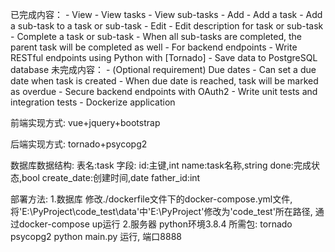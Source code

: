 已完成内容：
    - View
        - View tasks
        - View sub-tasks
    - Add
        - Add a task
        - Add a sub-task to a task or sub-task
    - Edit
        - Edit description for task or sub-task
        - Complete a task or sub-task
        - When all sub-tasks are completed, the parent task will be completed as well
    - For backend endpoints
        - Write RESTful endpoints using Python with [Tornado]
    - Save data to PostgreSQL database
未完成内容：
    - (Optional requirement) Due dates
        - Can set a due date when task is created
        - When due date is reached, task will be marked as overdue
    - Secure backend endpoints with OAuth2
    - Write unit tests and integration tests
    - Dockerize application
  
前端实现方式:
    vue+jquery+bootstrap

后端实现方式:
    tornado+psycopg2
    
数据库数据结构:
    表名:task
        字段:
            id:主键,int
            name:task名称,string
            done:完成状态,bool
            create_date:创建时间,date
            father_id:int

部署方法:
    1.数据库
        修改./dockerfile文件下的docker-compose.yml文件,
        将'E:\PyProject\code_test\data'中'E:\PyProject'修改为'code_test'所在路径,
        通过docker-compose up运行
    2.服务器
        python环境3.8.4
        所需包:
            tornado
            psycopg2
        python main.py 运行, 端口8888
    
    


